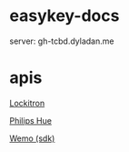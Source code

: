 # easykey-docs
server: gh-tcbd.dyladan.me

# apis

[Lockitron](https://api.lockitron.com/)

[Philips Hue](http://www.developers.meethue.com/documentation/how-hue-works)

[Wemo (sdk)](https://drive.google.com/file/d/0BxIG7JBYpzBPVXQ5aWk4OFZ1N2M/view?usp=sharing)
